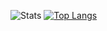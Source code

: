 ![Stats](https://github-readme-stats.vercel.app/api?username=ImsilverDev&show_icons=true) 
[![Top Langs](https://github-readme-stats.vercel.app/api/top-langs/?username=ImsilverDev)](https://github.com/ImsilverDev/github-readme-stats)
 
